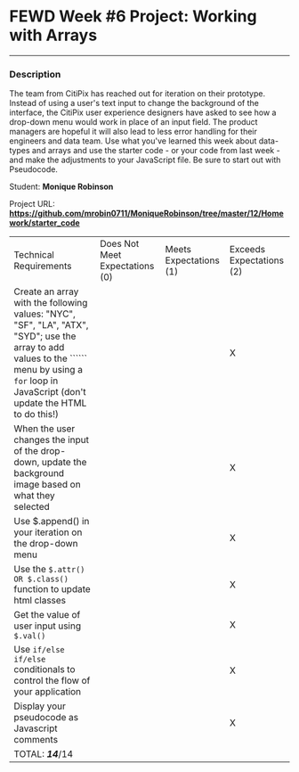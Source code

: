 # FEWD Week #6 Project: Working with Arrays

---


### Description


The team from CitiPix has reached out for iteration on their prototype.  Instead of using a user's text input to change the background of the interface, the CitiPix user experience designers have asked to see how a drop-down menu would work in place of an input field.  The product managers are hopeful it will also lead to less error handling for their engineers and data team.  Use what you've learned this week about data-types and arrays and use the starter code - or your code from last week - and make the adjustments to your JavaScript file. Be sure to start out with Pseudocode.

Student: __Monique Robinson__

Project URL: __https://github.com/mrobin0711/MoniqueRobinson/tree/master/12/Homework/starter_code__

|                                                                                                                                                                                                        |                                |                        |                          |
|--------------------------------------------------------------------------------------------------------------------------------------------------------------------------------------------------------|--------------------------------|------------------------|--------------------------|
| Technical Requirements                                                                                                                                                                                 | Does Not Meet Expectations (0) | Meets Expectations (1) | Exceeds Expectations (2) |
| Create an array with the following values: "NYC", "SF", "LA", "ATX", "SYD"; use the array to add values to the `````` menu by using a ```for``` loop in JavaScript (don't update the HTML to do this!) |   |   |  X  |
| When the user changes the input of the drop-down, update the background image based on what they selected   |   |   | X  |
| Use $.append() in your iteration on the drop-down menu   |   |   |  X |
| Use the ```$.attr() OR $.class() ``` function to update html classes    |   |   |  X  |
| Get the value of user input using ```$.val()```   |   |   | X  |
| Use ```if/else if/else ``` conditionals to control the flow of your application   |   |   |  X |
| Display your pseudocode as Javascript comments   |   |   |  X |
| TOTAL: ___14___/14                                                                                                                                                                                       |                                |                        |                          |
